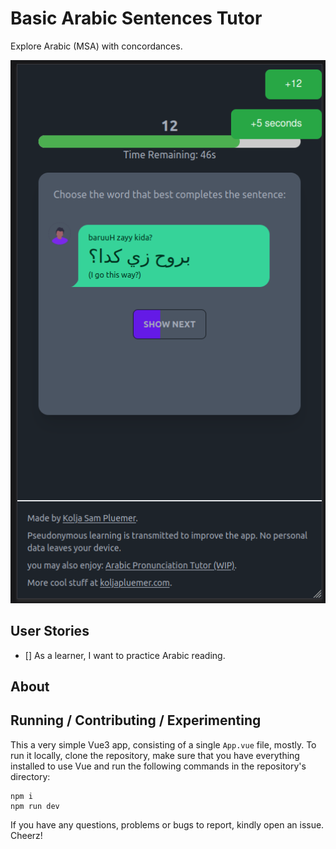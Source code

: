 # Basic Arabic Sentences Tutor

Explore Arabic (MSA) with concordances.

![Screenshot of the app](app_screenshot.png)

## User Stories

- [] As a learner, I want to practice Arabic reading.

## About


## Running / Contributing / Experimenting

This a very simple Vue3 app, consisting of a single `App.vue` file, mostly. To run it locally, clone the repository, make sure that you have everything installed to use Vue and run the following commands in the repository's directory:

```
npm i
npm run dev
```

If you have any questions, problems or bugs to report, kindly open an issue. Cheerz!